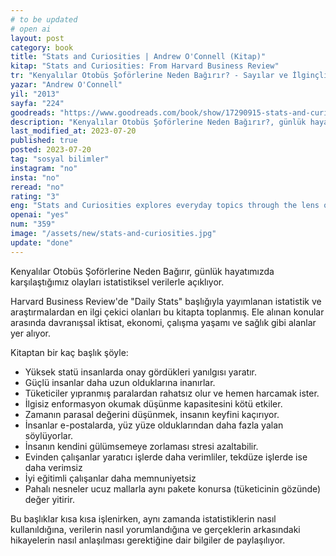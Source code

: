 ```yaml
---
# to be updated
# open ai
layout: post
category: book
title: "Stats and Curiosities | Andrew O'Connell (Kitap)"
kitap: "Stats and Curiosities: From Harvard Business Review"
tr: "Kenyalılar Otobüs Şoförlerine Neden Bağırır? - Sayılar ve İlginçlikler"
yazar: "Andrew O'Connell"
yil: "2013"
sayfa: "224"
goodreads: "https://www.goodreads.com/book/show/17290915-stats-and-curiosities"
description: "Kenyalılar Otobüs Şoförlerine Neden Bağırır?, günlük hayatımızda karşılaştığımız olayları istatistiksel verilerden yararlanarak yorumluyor."
last_modified_at: 2023-07-20
published: true
posted: 2023-07-20
tag: "sosyal bilimler"
instagram: "no"
insta: "no"
reread: "no"
rating: "3"
eng: "Stats and Curiosities explores everyday topics through the lens of statistics and intriguing facts, providing insights into understanding the world around us."
openai: "yes"
num: "359"
image: "/assets/new/stats-and-curiosities.jpg"
update: "done"
---
```


Kenyalılar Otobüs Şoförlerine Neden Bağırır, günlük hayatımızda karşılaştığımız olayları istatistiksel verilerle açıklıyor.

Harvard Business Review'de "Daily Stats" başlığıyla yayımlanan istatistik ve araştırmalardan en ilgi çekici olanları bu kitapta toplanmış. Ele alınan konular arasında davranışsal iktisat, ekonomi, çalışma yaşamı ve sağlık gibi alanlar yer alıyor.

Kitaptan bir kaç başlık şöyle:

- Yüksek statü insanlarda onay gördükleri yanılgısı yaratır.
- Güçlü insanlar daha uzun olduklarına inanırlar.
- Tüketiciler yıpranmış paralardan rahatsız olur ve hemen harcamak ister.
- İlgisiz enformasyon okumak düşünme kapasitesini kötü etkiler.
- Zamanın parasal değerini düşünmek, insanın keyfini kaçırıyor.
- İnsanlar e-postalarda, yüz yüze olduklarından daha fazla yalan söylüyorlar.
- İnsanın kendini gülümsemeye zorlaması stresi azaltabilir.
- Evinden çalışanlar yaratıcı işlerde daha verimliler, tekdüze işlerde ise daha verimsiz
- İyi eğitimli çalışanlar daha memnuniyetsiz
- Pahalı nesneler ucuz mallarla aynı pakete konursa (tüketicinin gözünde) değer yitirir.

Bu başlıklar kısa kısa işlenirken, aynı zamanda istatistiklerin nasıl kullanıldığına, verilerin nasıl yorumlandığına ve gerçeklerin arkasındaki hikayelerin nasıl anlaşılması gerektiğine dair bilgiler de paylaşılıyor.
